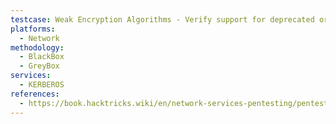 ```yaml
---
testcase: Weak Encryption Algorithms - Verify support for deprecated or weak encryption types via enumeration tools and configuration review (e.g., DES, RC4)
platforms: 
  - Network
methodology: 
  - BlackBox
  - GreyBox
services:
  - KERBEROS
references:
  - https://book.hacktricks.wiki/en/network-services-pentesting/pentesting-kerberos-88/index.html
---
```

